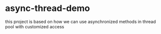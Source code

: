 # async-thread-demo

this project is based on how we can use asynchronized methods in thread pool with customized access
